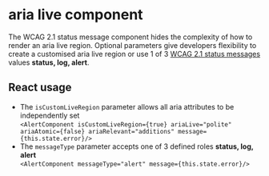 # aria live component
The WCAG 2.1 status message component hides the complexity of how to render an aria live region. Optional parameters give developers flexibility to create a customised aria live region or use 1 of 3 [WCAG 2.1 status messages](https://www.w3.org/WAI/WCAG21/Understanding/status-messages.html) values **status, log, alert**.

## React usage
* The `isCustomLiveRegion` parameter allows all aria attributes to be independently set<br>`<AlertComponent isCustomLiveRegion={true} ariaLive="polite" ariaAtomic={false} ariaRelevant="additions" message={this.state.error}/>`
* The `messageType` parameter accepts one of 3 defined roles **status, log, alert**<br>`<AlertComponent messageType="alert" message={this.state.error}/>`

